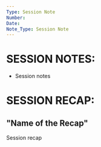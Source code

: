 ```yaml
---
Type: Session Note
Number: 
Date: 
Note_Type: Session Note
---
```

# SESSION NOTES:

- Session notes 

# SESSION RECAP:
## "Name of the Recap"

Session recap